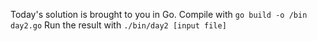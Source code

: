 Today's solution is brought to you in Go.
Compile with `go build -o /bin day2.go`
Run the result with `./bin/day2 [input file]`
